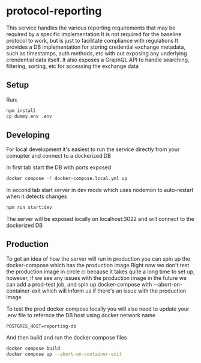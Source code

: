 # protocol-reporting

This service handles the various reporting requirements that may be required by a specific implementation
It is not required for the baseline protocol to work, but is just to facilitate compliance with regulations
It provides a DB implementation for storing credential exchange metadata, such as timestamps, auth methods, etc
with out exposing any underlying crendential data itself.
It also exposes a GraphQL API to handle searching, filtering, sorting, etc for accessing the exchange data

## Setup

Run:
```bash
npm install
cp dummy.env .env
```

## Developing

For local development it's easiest to run the service directly from your comupter and connect to a dockerized DB

In first tab start the DB with ports exposed
```bash
docker compose -f docker-compose.local.yml up
```

In second tab start server in dev mode which uses nodemon to auto-restart when it detects changes
```bash
npm run start:dev
```

The server will be exposed locally on localhost:3022 and will connect to the dockerized DB

## Production

To get an idea of how the server will run in production you can spin up the docker-compose which has the production image
Right now we don't test the production image in circle ci because it takes quite a long time to set up, however, if we 
see any issues with the production image in the future we can add a prod-test job, and spin up docker-compose with --abort-on-container-exit
which will inform us if there's an issue with the production image

To test the prod docker compose locally you will also need to update your .env file to refernce the DB host using docker network name
```
POSTGRES_HOST=reporting-db
```

And then build and run the docker compose files
```bash
docker compose build
docker compose up --abort-on-container-exit
```
